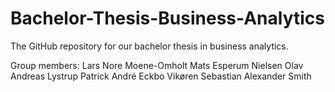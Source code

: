 # Bachelor-Thesis-Business-Analytics
The GitHub repository for our bachelor thesis in business analytics.

Group members:
Lars Nore Moene-Omholt
Mats Esperum Nielsen
Olav Andreas Lystrup
Patrick André Eckbo Vikøren
Sebastian Alexander Smith
